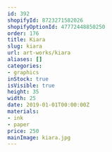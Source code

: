 ```yaml
---
id: 392
shopifyId: 8723271582026
shopifyOptionId: 47772448850250
order: 176
title: Kiara
slug: kiara
url: art-works/kiara
aliases: []
categories:
- graphics
inStock: true
isVisible: true
height: 35
width: 25
date: 2019-01-01T00:00:00Z
materials:
- ink
- paper
price: 250
mainImage: kiara.jpg
---
```

